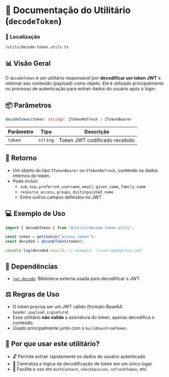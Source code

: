 # 📁 Documentação do Utilitário (`decodeToken`)

### 📁 Localização

`/utils/decode-token.utils.ts`


## 📊 Visão Geral

O `decodeToken` é um utilitário responsável por **decodificar um token JWT** e retornar seu conteúdo (payload) como objeto. Ele é utilizado principalmente no processo de autenticação para extrair dados do usuário após o login.


## 📦 Parâmetros

```ts
decodeToken(token: string): ITokenRefresh | ITokenBearer
```

| Parâmetro | Tipo     | Descrição                     |
|-----------|----------|-------------------------------|
| `token`   | `string` | Token JWT codificado recebido |



## 🔁 Retorno

- Um objeto do tipo `ITokenBearer` ou `ITokenRefresh`, contendo os dados internos do token.
- Pode incluir:
  - `sub`, `exp`, `preferred_username`, `email`, `given_name`, `family_name`
  - `resource_access`, `groups`, `distinguished_name`
  - Entre outros campos definidos no JWT


## 💻 Exemplo de Uso

```ts
import { decodeToken } from "@/utils/decode-token.utils";

const token = getCookie("access_token");
const decoded = decodeToken(token);

console.log(decoded.email); // exemplo: "usuario@empresa.com"
```


## 🔗 Dependências

- [`jwt-decode`](https://www.npmjs.com/package/jwt-decode): Biblioteca externa usada para decodificar o JWT.


## ⚖️ Regras de Uso

- O token precisa ser um JWT válido (formato Base64: `header.payload.signature`)
- Esse utilitário **não valida** a assinatura do token, apenas decodifica o conteúdo.
- Usado principalmente junto com o `buildUserFromToken`.


## 🧠 Por que usar este utilitário?

- 🔓 Permite extrair rapidamente os dados do usuário autenticado
- 🧼 Centraliza a lógica de decodificação de token em um único lugar
- 🚀 Facilita o uso em `AuthContext`, `checkSession`, `refreshToken`, etc.
